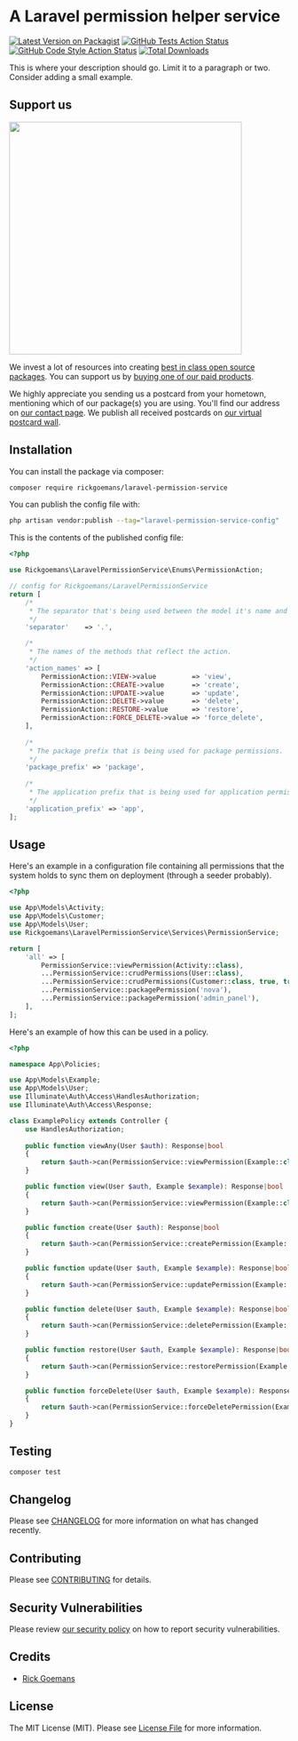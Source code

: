 # A Laravel permission helper service

[![Latest Version on Packagist](https://img.shields.io/packagist/v/rickgoemans/laravel-permission-service.svg?style=flat-square)](https://packagist.org/packages/rickgoemans/laravel-permission-service)
[![GitHub Tests Action Status](https://img.shields.io/github/workflow/status/rickgoemans/laravel-permission-service/run-tests?label=tests)](https://github.com/rickgoemans/laravel-permission-service/actions?query=workflow%3Arun-tests+branch%3Amain)
[![GitHub Code Style Action Status](https://img.shields.io/github/workflow/status/rickgoemans/laravel-permission-service/Fix%20PHP%20code%20style%20issues?label=code%20style)](https://github.com/rickgoemans/laravel-permission-service/actions?query=workflow%3A"Fix+PHP+code+style+issues"+branch%3Amain)
[![Total Downloads](https://img.shields.io/packagist/dt/rickgoemans/laravel-permission-service.svg?style=flat-square)](https://packagist.org/packages/rickgoemans/laravel-permission-service)

This is where your description should go. Limit it to a paragraph or two. Consider adding a small example.

## Support us

[<img src="https://github-ads.s3.eu-central-1.amazonaws.com/laravel-permission-service.jpg?t=1" width="419px" />](https://spatie.be/github-ad-click/laravel-permission-service)

We invest a lot of resources into creating [best in class open source packages](https://spatie.be/open-source). You can support us
by [buying one of our paid products](https://spatie.be/open-source/support-us).

We highly appreciate you sending us a postcard from your hometown, mentioning which of our package(s) you are using. You'll find our address on [our contact page](https://spatie.be/about-us). We
publish all received postcards on [our virtual postcard wall](https://spatie.be/open-source/postcards).

## Installation

You can install the package via composer:

```bash
composer require rickgoemans/laravel-permission-service
```

You can publish the config file with:

```bash
php artisan vendor:publish --tag="laravel-permission-service-config"
```

This is the contents of the published config file:

```php
<?php

use Rickgoemans\LaravelPermissionService\Enums\PermissionAction;

// config for Rickgoemans/LaravelPermissionService
return [
    /*
     * The separator that's being used between the model it's name and the action.
     */
    'separator'    => '.',

    /*
     * The names of the methods that reflect the action.
     */
    'action_names' => [
        PermissionAction::VIEW->value         => 'view',
        PermissionAction::CREATE->value       => 'create',
        PermissionAction::UPDATE->value       => 'update',
        PermissionAction::DELETE->value       => 'delete',
        PermissionAction::RESTORE->value      => 'restore',
        PermissionAction::FORCE_DELETE->value => 'force_delete',
    ],
    
    /*
     * The package prefix that is being used for package permissions.
     */
    'package_prefix' => 'package',
    
    /*
     * The application prefix that is being used for application permissions.
     */
    'application_prefix' => 'app',
];

```

## Usage

Here's an example in a configuration file containing all permissions that the system holds to sync them on deployment (through a seeder probably).

```php
<?php

use App\Models\Activity;
use App\Models\Customer;
use App\Models\User;
use Rickgoemans\LaravelPermissionService\Services\PermissionService;

return [
    'all' => [
        PermissionService::viewPermission(Activity::class),
        ...PermissionService::crudPermissions(User::class),
        ...PermissionService::crudPermissions(Customer::class, true, true),
        ...PermissionService::packagePermission('nova'),
        ...PermissionService::packagePermission('admin_panel'),
    ],
];
```

Here's an example of how this can be used in a policy.

```php
<?php

namespace App\Policies;

use App\Models\Example;
use App\Models\User;
use Illuminate\Auth\Access\HandlesAuthorization;
use Illuminate\Auth\Access\Response;

class ExamplePolicy extends Controller {
    use HandlesAuthorization;
    
    public function viewAny(User $auth): Response|bool
    {
        return $auth->can(PermissionService::viewPermission(Example::class));
    }

    public function view(User $auth, Example $example): Response|bool
    {
        return $auth->can(PermissionService::viewPermission(Example::class));
    }

    public function create(User $auth): Response|bool
    {
        return $auth->can(PermissionService::createPermission(Example::class));
    }

    public function update(User $auth, Example $example): Response|bool
    {
        return $auth->can(PermissionService::updatePermission(Example::class));
    }

    public function delete(User $auth, Example $example): Response|bool
    {
        return $auth->can(PermissionService::deletePermission(Example::class));
    }

    public function restore(User $auth, Example $example): Response|bool
    {
        return $auth->can(PermissionService::restorePermission(Example::class));
    }

    public function forceDelete(User $auth, Example $example): Response|bool
    {
        return $auth->can(PermissionService::forceDeletePermission(Example::class));
    }
}
```

## Testing

```bash
composer test
```

## Changelog

Please see [CHANGELOG](CHANGELOG.md) for more information on what has changed recently.

## Contributing

Please see [CONTRIBUTING](CONTRIBUTING.md) for details.

## Security Vulnerabilities

Please review [our security policy](../../security/policy) on how to report security vulnerabilities.

## Credits

- [Rick Goemans](https://github.com/rickgoemans)

## License

The MIT License (MIT). Please see [License File](LICENSE.md) for more information.
